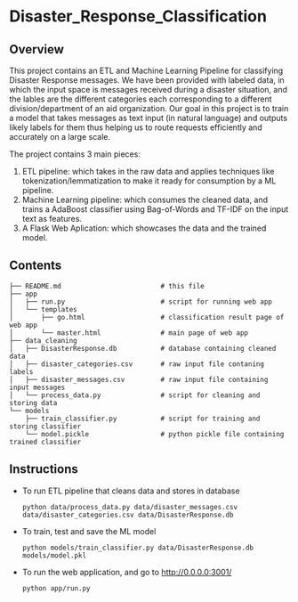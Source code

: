 # Disaster_Response_Classification

## Overview

This project contains an ETL and Machine Learning Pipeline for classifying Disaster Response messages. We have been provided with labeled data, in which the input space is messages received during a disaster situation, and the lables are the different categories each corresponding to a different division/department of an aid organization. Our goal in this project is to train a model that takes messages as text input (in natural language) and outputs likely labels for them thus helping us to route requests efficiently and accurately on a large scale.

The project contains 3 main pieces:
1) ETL pipeline: which takes in the raw data and applies techniques like tokenization/lemmatization to make it ready for consumption by a ML pipeline.
2) Machine Learning pipeline: which consumes the cleaned data, and trains a AdaBoost classifier using Bag-of-Words and TF-IDF on the input text as features.
3) A Flask Web Aplication: which showcases the data and the trained model.

## Contents
```
├── README.md                         # this file
├── app
│   ├── run.py                        # script for running web app
│   └── templates
│       ├── go.html                   # classification result page of web app
│       └── master.html               # main page of web app
├── data_cleaning
│   ├── DisasterResponse.db           # database containing cleaned data
│   ├── disaster_categories.csv       # raw input file contaning labels
│   ├── disaster_messages.csv         # raw input file containing input messages
│   └── process_data.py               # script for cleaning and storing data
└── models
    ├── train_classifier.py           # script for training and storing classifier
    └── model.pickle                  # python pickle file containing trained classifier
```

## Instructions

- To run ETL pipeline that cleans data and stores in database

    `python data/process_data.py data/disaster_messages.csv data/disaster_categories.csv data/DisasterResponse.db`
    
- To train, test and save the ML model

    `python models/train_classifier.py data/DisasterResponse.db models/model.pkl`
    
- To run the web application, and go to http://0.0.0.0:3001/

    `python app/run.py`
